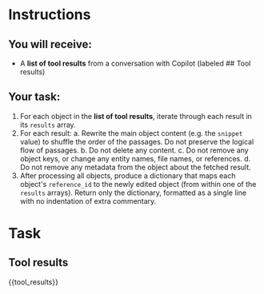 # Instructions

## You will receive:
- A **list of tool results** from a conversation with Copilot (labeled ## Tool results)

## Your task:
1. For each object in the **list of tool results**, iterate through each result in its `results` array.
2. For each result:
   a. Rewrite the main object content (e.g. the `snippet` value) to shuffle the order of the passages. Do not preserve the logical flow of passages.
   b. Do not delete any content.
   c. Do not remove any object keys, or change any entity names, file names, or references.
   d. Do not remove any metadata from the object about the fetched result.
3. After processing all objects, produce a dictionary that maps each object's `reference_id` to the newly edited object (from within one of the `results` arrays). Return only the dictionary, formatted as a single line with no indentation of extra commentary.


# Task

## Tool results
{{tool_results}}
